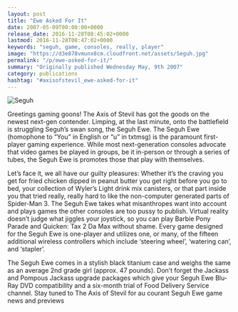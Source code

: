 ```yaml
---
layout: post
title: "Ewe Asked For It"
date: 2007-05-09T00:00:00+0000
release_date: 2016-11-28T08:45:02+0000
lastmod: 2016-11-28T08:47:02+0000
keywords: "seguh, game, consoles, really, player"
image: "https://d3e878vmunx8cm.cloudfront.net/assets/Seguh.jpg"
permalink: "/p/ewe-asked-for-it/"
summary: "Originally published Wednesday May, 9th 2007"
category: publications
hashtag: "#axisofstevil_ewe-asked-for-it"
---
```


[id_1]: https://d3e878vmunx8cm.cloudfront.net/assets/Seguh.jpg "Seguh"

![Seguh][id_1]

Greetings gaming goons! The Axis of Stevil has got the goods on the newest next-gen contender.  Limping, at the last minute, onto the battlefield is struggling Seguh’s swan song, the Seguh Ewe.  The Seguh Ewe (homophone to “You” in English or “u” in txtmsg) is the paramount first-player gaming experience.  While most next-generation consoles advocate that video games be played in groups, be it in-person or through a series of tubes, the Seguh Ewe is promotes those that play with themselves.

Let’s face it, we all have our guilty pleasures:  Whether it’s the craving you get for fried chicken dipped in peanut butter you get right before you go to bed, your collection of Wyler’s Light drink mix canisters, or that part inside you that tried really, really hard to like the non-computer generated parts of Spider-Man 3.  The Seguh Ewe takes what misanthropes want into account and plays games the other consoles are too pussy to publish. Virtual reality doesn’t judge what jiggles your joystick, so you can play Barbie Pony Parade and Quicken: Tax 2 Da Max without shame.  Every game designed for the Seguh Ewe is one-player and utilizes one, or many, of the fifteen additional wireless controllers which include ‘steering wheel’, ‘watering can’, and ‘stapler’.

The Seguh Ewe comes in a stylish black titanium case and weighs the same as an average 2nd grade girl (approx. 47 pounds).  Don’t forget the Jackass and Pompous Jackass upgrade packages which give your Seguh Ewe Blu-Ray DVD compatibility and a six-month trial of Food Delivery Service channel.  Stay tuned to The Axis of Stevil for au courant Seguh Ewe game news and previews
